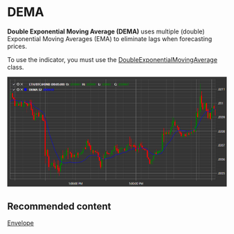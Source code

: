 # DEMA

**Double Exponential Moving Average (DEMA)** uses multiple (double) Exponential Moving Averages (EMA) to eliminate lags when forecasting prices. 

To use the indicator, you must use the [DoubleExponentialMovingAverage](../api/StockSharp.Algo.Indicators.DoubleExponentialMovingAverage.html) class. 

![IndicatorDoubleExponentialMovingAverage](../images/IndicatorDoubleExponentialMovingAverage.png)

## Recommended content

[Envelope](IndicatorEnvelope.md)
